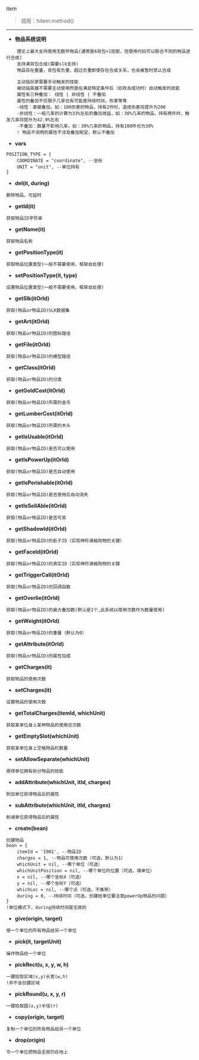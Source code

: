 item

> 调用：hitem.method()

---

* **物品系统说明**
```
    理论上最大支持使用无数件物品(通常是6背包+1拾取，但使用代码可以联合不同的物品进行合成)
    支持满背包合成(需要slk支持)
    物品存在重量，背包有负重，超过负重即使存在合成关系，也会被暂时禁止合成
    
    主动指玩家需要手动触发的技能
    被动指英雄不需要主动使用而是在满足特定条件后（如攻击成功时）自动触发的技能
    属性有三种叠加： 线性 | 非线性 | 不叠加
    属性的叠加不仅限于几率也有可能是持续时间，伤害等等
    -线性：直接叠加，如：100伤害的物品，持有2件时，造成伤害将提升为200
    -非线性：一般几率的计算为33%左右的叠加效益，如：30%几率的物品，持有两件时，触发几率将提升为42.9%左右
    -不叠加：数量不影响几率，如：30%几率的物品，持有100件也为30%
    ! 物品不说明的属性不涉及叠加规定，默认不叠加
```

* **vars**
```
POSITION_TYPE = {
    COORDINATE = "coordinate", --坐标
    UNIT = "unit", --单位持有
}
```

* **del(it, during)**
```
删除物品，可延时
```

* **getId(it)**
```
获取物品ID字符串
```

* **getName(it)**
```
获取物品名称
```

* **getPositionType(it)**
```
获取物品位置类型(一般不需要使用，框架自处理)
```

* **setPositionType(it, type)**
```
设置物品位置类型(一般不需要使用，框架自处理)
```

* **getSlk(itOrId)**
```
获取(物品or物品ID)SLK数据集
```

* **getArt(itOrId)**
```
获取(物品or物品ID)的图标路径
```

* **getFile(itOrId)**
```
获取(物品or物品ID)的模型路径
```

* **getClass(itOrId)**
```
获取(物品or物品ID)的分类
```

* **getGoldCost(itOrId)**
```
获取(物品or物品ID)所需的金币
```

* **getLumberCost(itOrId)**
```
获取(物品or物品ID)所需的木头
```

* **getIsUsable(itOrId)**
```
获取(物品or物品ID)是否可以使用
```

* **getIsPowerUp(itOrId)**
```
获取(物品or物品ID)是否自动使用
```

* **getIsPerishable(itOrId)**
```
获取(物品or物品ID)是否使用后自动消失
```

* **getIsSellAble(itOrId)**
```
获取(物品or物品ID)是否可卖
```

* **getShadowId(itOrId)**
```
获取(物品or物品ID)的影子ID（实现神符满格购物的关键）
```

* **getFaceId(itOrId)**
```
获取(物品or物品ID)的真实ID（实现神符满格购物的关键
```

* **getTriggerCall(itOrId)**
```
获取(物品or物品ID)的回调函数
```

* **getOverlie(itOrId)**
```
获取(物品or物品ID)的最大叠加数(默认是1个,此系统以使用次数作为数量使用)
```

* **getWeight(itOrId)**
```
获取(物品or物品ID)的重量（默认为0）
```

* **getAttribute(itOrId)**
```
获取(物品or物品ID)的属性加成
```

* **getCharges(it)**
```
获取物品的使用次数
```

* **setCharges(it)**
```
设置物品的使用次数
```

* **getTotalCharges(itemId, whichUnit)**
```
获取某单位身上某种物品的使用总次数
```

* **getEmptySlot(whichUnit)**
```
获取某单位身上空格物品栏数量
```

* **setAllowSeparate(whichUnit)**
```
使得单位拥有拆分物品的技能
```

* **addAttribute(whichUnit, itId, charges)**
```
附加单位获得物品后的属性
```

* **subAttribute(whichUnit, itId, charges)**
```
削减单位获得物品后的属性
```

* **create(bean)**
```
创建物品
bean = {
    itemId = 'I001', --物品ID
    charges = 1, --物品可使用次数（可选，默认为1）
    whichUnit = nil, --哪个单位（可选）
    whichUnitPosition = nil, --哪个单位的位置（可选，填单位）
    x = nil, --哪个坐标X（可选）
    y = nil, --哪个坐标Y（可选）
    whichLoc = nil, --哪个点（可选，不推荐）
    during = 0, --持续时间（可选，创建给单位要注意powerUp物品的问题）
}
!单位模式下，during持续时间是无效的
```

* **give(origin, target)**
```
使一个单位的所有物品给另一个单位
```

* **pick(it, targetUnit)**
```
操作物品给一个单位
```

* **pickRect(u, x, y, w, h)**
```
一键拾取区域(x,y)长宽(w,h)
!并不会创建区域
```

* **pickRound(u, x, y, r)**
```
一键拾取圆(x,y)半径(r)
```

* **copy(origin, target)**
```
复制一个单位的所有物品给另一个单位
```

* **drop(origin)**
```
令一个单位把物品全部仍在地上
```














